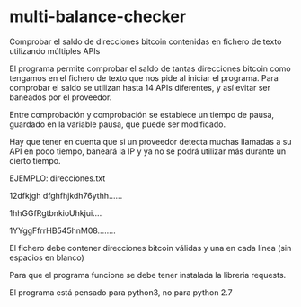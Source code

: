 # multi-balance-checker
Comprobar el saldo de  direcciones bitcoin contenidas en fichero de texto utilizando múltiples APIs

El programa permite comprobar el saldo de tantas direcciones bitcoin como tengamos en el fichero de texto que nos pide al iniciar el programa. Para comprobar el saldo se utilizan hasta 14 APIs diferentes, y así evitar ser baneados por el proveedor.

Entre comprobación y comprobación se establece un tiempo de pausa, guardado en la variable pausa, que puede ser modificado.

Hay que tener en cuenta que si un proveedor detecta muchas llamadas a su API en poco tiempo, baneará la IP y ya no se podrá utilizar más durante un cierto tiempo.


EJEMPLO: direcciones.txt

12dfkjgh dfghfhjkdh76ythh......

1hhGGfRgtbnkioUhkjui....

1YYggFfrrHB545hnM08........

El fichero debe contener direcciones bitcoin válidas y una en cada línea (sin espacios en blanco)

Para que el programa funcione se debe tener instalada la libreria requests.

El programa está pensado para python3, no para python 2.7

